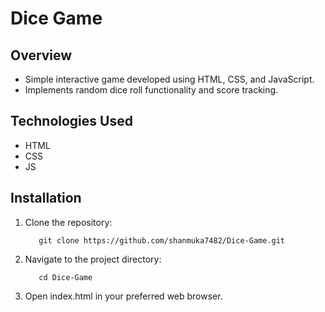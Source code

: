# Dice Game
## Overview
 - Simple interactive game developed using HTML, CSS, and JavaScript.
 - Implements random dice roll functionality and score tracking.
## Technologies Used
  - HTML
  - CSS
  - JS
## Installation
1. Clone the repository:
   ```
      git clone https://github.com/shanmuka7482/Dice-Game.git
   ```
2. Navigate to the project directory:
   ```
      cd Dice-Game
   ```
3. Open index.html in your preferred web browser.
